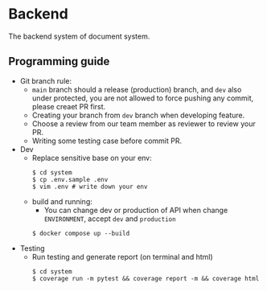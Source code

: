 # Backend

The backend system of document system.

## Programming guide

* Git branch rule:
    * `main` branch should a release (production) branch, and `dev` also under protected, you are not allowed to force pushing any commit, please creaet PR first.
    * Creating your branch from `dev` branch when developing feature.
    * Choose a review from our team member as reviewer to review your PR.
    * Writing some testing case before commit PR.
* Dev
    * Replace sensitive base on your env:
        ```
        $ cd system
        $ cp .env.sample .env
        $ vim .env # write down your env
        ```
    * build and running:
        * You can change dev or production of API when change `ENVIRONMENT`, accept `dev` and `production`
        ```
        $ docker compose up --build
        ```
* Testing
    * Run testing and generate report (on terminal and html)
        ```
        $ cd system
        $ coverage run -m pytest && coverage report -m && coverage html
        ```